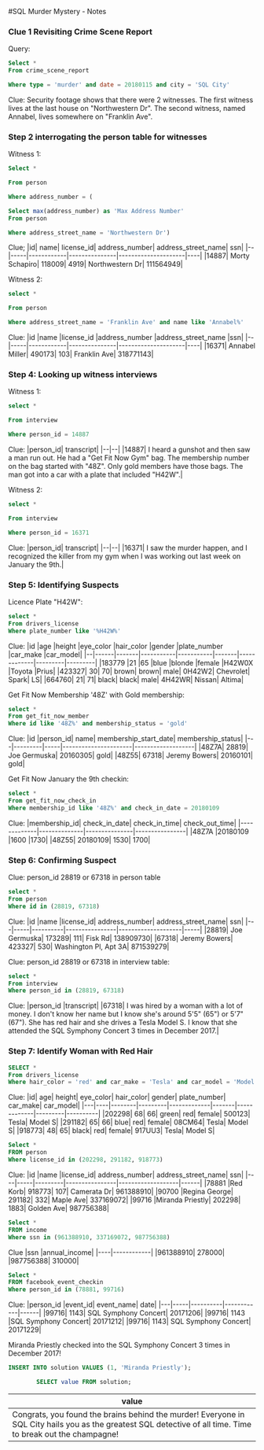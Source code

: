 #SQL Murder Mystery - Notes

### Clue 1 Revisiting Crime Scene Report
Query:
```SQL
Select *
From crime_scene_report

Where type = 'murder' and date = 20180115 and city = 'SQL City'
```
Clue: Security footage shows that there were 2 witnesses. The first witness lives at the last house on "Northwestern Dr". The second witness, named Annabel, lives somewhere on "Franklin Ave".

### Step 2 interrogating the person table for witnesses
Witness 1:
```SQL
Select *

From person

Where address_number = (

Select max(address_number) as 'Max Address Number'
From person

Where address_street_name = 'Northwestern Dr')
```

Clue;
|id|	name|	license_id|	address_number|	address_street_name|	ssn|
|--|-----|------------|---------------|---------------------|----|
|14887|	Morty Schapiro|	118009|	4919|	Northwestern Dr|	111564949|

Witness 2:
``` SQL
select *

From person

Where address_street_name = 'Franklin Ave' and name like 'Annabel%'
```

Clue:
|id	|name	|license_id	|address_number	|address_street_name	|ssn|
|--|-----|------------|---------------|---------------------|----|
|16371|	Annabel Miller|	490173|	103|	Franklin Ave|	318771143|

### Step 4: Looking up witness interviews
Witness 1:
``` SQL
select *

From interview

Where person_id = 14887
```

Clue:
|person_id|	transcript|
|--|--|
|14887|	I heard a gunshot and then saw a man run out. He had a "Get Fit Now Gym" bag. The membership number on the bag started with "48Z". Only gold members have those bags. The man got into a car with a plate that included "H42W".|

Witness 2:
``` SQL
select *

From interview

Where person_id = 16371
```

Clue:
|person_id|	transcript|
|--|--|
|16371|	I saw the murder happen, and I recognized the killer from my gym when I was working out last week on January the 9th.|

### Step 5: Identifying Suspects
Licence Plate "H42W":
``` SQL
select *
From drivers_license
Where plate_number like '%H42W%'
```

Clue:
|id	|age	|height	|eye_color	|hair_color	|gender	|plate_number	|car_make	|car_model|
|--|------|-------|-----------|-----------|-------|-------------|---------|---------|
|183779	|21	|65	|blue	|blonde	|female	|H42W0X	|Toyota	|Prius|
|423327|	30|	70|	brown|	brown|	male|	0H42W2|	Chevrolet|	Spark| LS|
|664760|	21|	71|	black|	black|	male|	4H42WR|	Nissan|	Altima|

Get Fit Now Membership '48Z' with Gold membership:
```SQL
select *
From get_fit_now_member
Where id like '48Z%' and membership_status = 'gold'
```

Clue:
|id	|person_id|	name|	membership_start_date|	membership_status|
|---|---------|-----|----------------------|-------------------|
|48Z7A|	28819|	Joe Germuska|	20160305|	gold|
|48Z55|	67318|	Jeremy Bowers|	20160101|	gold|


Get Fit Now January the 9th checkin:
```SQL
select *
From get_fit_now_check_in
Where membership_id like '48Z%' and check_in_date = 20180109
```

Clue:
|membership_id|	check_in_date|	check_in_time|	check_out_time|
|-------------|--------------|---------------|----------------|
|48Z7A	|20180109	|1600	|1730|
|48Z55|	20180109|	1530|	1700|

### Step 6: Confirming Suspect
Clue: person_id 28819 or 67318 in person table
```SQL
select *
From person
Where id in (28819, 67318)
```

Clue:
|id	|name	|license_id|	address_number|	address_street_name|	ssn|
|---|-----|----------|----------------|--------------------|-----|
|28819|	Joe Germuska|	173289|	111|	Fisk Rd|	138909730|
|67318|	Jeremy Bowers|	423327|	530|	Washington Pl, Apt 3A|	871539279|

Clue: person_id 28819 or 67318 in interview table:
```SQL
select *
From interview
Where person_id in (28819, 67318)
```

Clue:
|person_id	|transcript|
|67318|	I was hired by a woman with a lot of money. I don't know her name but I know she's around 5'5" (65") or 5'7" (67"). She has red hair and she drives a Tesla Model S. I know that she attended the SQL Symphony Concert 3 times in December 2017.|

### Step 7: Identify Woman with Red Hair
```SQL
SELECT *
From drivers_license
Where hair_color = 'red' and car_make = 'Tesla' and car_model = 'Model S' and gender = 'female'
 ```

Clue:
|id|	age|	height|	eye_color|	hair_color|	gender|	plate_number|	car_make|	car_model|
|---|----|--------|---------|-------------|-------|-------------|---------|----------|
|202298| 68|	66|	green|	red|	female|	500123|	Tesla|	Model S|
|291182|	65|	66|	blue|	red|	female|	08CM64|	Tesla|	Model S|
|918773|	48|	65|	black|	red|	female|	917UU3|	Tesla|	Model S|

```SQL
Select *
FROM person
Where license_id in (202298, 291182, 918773)
```

Clue:
|id	|name	|license_id|	address_number|	address_street_name|	ssn|
|----|-----|---------|----------------|-------------------|------|
|78881	|Red Korb|	918773|	107|	Camerata Dr|	961388910|
|90700	|Regina George|	291182|	332|	Maple Ave|	337169072|
|99716	|Miranda Priestly|	202298|	1883|	Golden Ave|	987756388|


```SQL
Select *
FROM income
Where ssn in (961388910, 337169072, 987756388)
```
Clue
|ssn	|annual_income|
|----|------------|
|961388910|	278000|
|987756388|	310000|

```SQL
Select *
FROM facebook_event_checkin
Where person_id in (78881, 99716)
```

Clue:
|person_id	|event_id|	event_name|	date|
|---|-----|----------|------------|------|
|99716|	1143|	SQL Symphony Concert|	20171206|
|99716|	1143	|SQL Symphony Concert|	20171212|
|99716|	1143|	SQL Symphony Concert|	20171229|

Miranda Priestly checked into the SQL Symphony Concert 3 times in December 2017!

```SQL
INSERT INTO solution VALUES (1, 'Miranda Priestly');

        SELECT value FROM solution;
```
|value|
|-----|
|Congrats, you found the brains behind the murder! Everyone in SQL City hails you as the greatest SQL detective of all time. Time to break out the champagne!|
